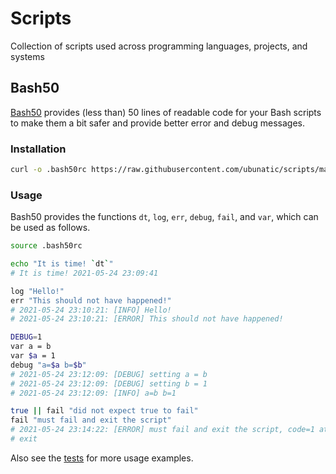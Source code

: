 # Scripts
Collection of scripts used across programming languages, projects, and systems

## Bash50
[Bash50](bash/.bash50rc) provides (less than) 50 lines of readable code for your
Bash scripts to make them a bit safer and provide better error and debug messages.

### Installation
```bash
curl -o .bash50rc https://raw.githubusercontent.com/ubunatic/scripts/main/bash/.bash50rc
```

### Usage
Bash50 provides the functions `dt`, `log`, `err`, `debug`, `fail`, and `var`,
which can be used as follows.
```bash
source .bash50rc

echo "It is time! `dt`"
# It is time! 2021-05-24 23:09:41

log "Hello!"
err "This should not have happened!"
# 2021-05-24 23:10:21: [INFO] Hello!
# 2021-05-24 23:10:21: [ERROR] This should not have happened!

DEBUG=1
var a = b
var $a = 1
debug "a=$a b=$b"
# 2021-05-24 23:12:09: [DEBUG] setting a = b
# 2021-05-24 23:12:09: [DEBUG] setting b = 1
# 2021-05-24 23:12:09: [INFO] a=b b=1

true || fail "did not expect true to fail"
fail "must fail and exit the script"
# 2021-05-24 23:14:22: [ERROR] must fail and exit the script, code=1 at `false` in script.sh:19
# exit
```
Also see the [tests](bash/test.sh) for more usage examples.